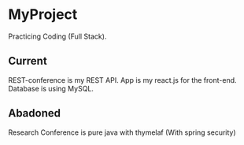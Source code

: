 # MyProject
 Practicing Coding (Full Stack).


Current
---------------------------------------------------------
REST-conference is my REST API.
App is my react.js for the front-end.
Database is using MySQL.









Abadoned
-----------------------------------------------------------------------------
Research Conference is pure java with thymelaf (With spring security) 
